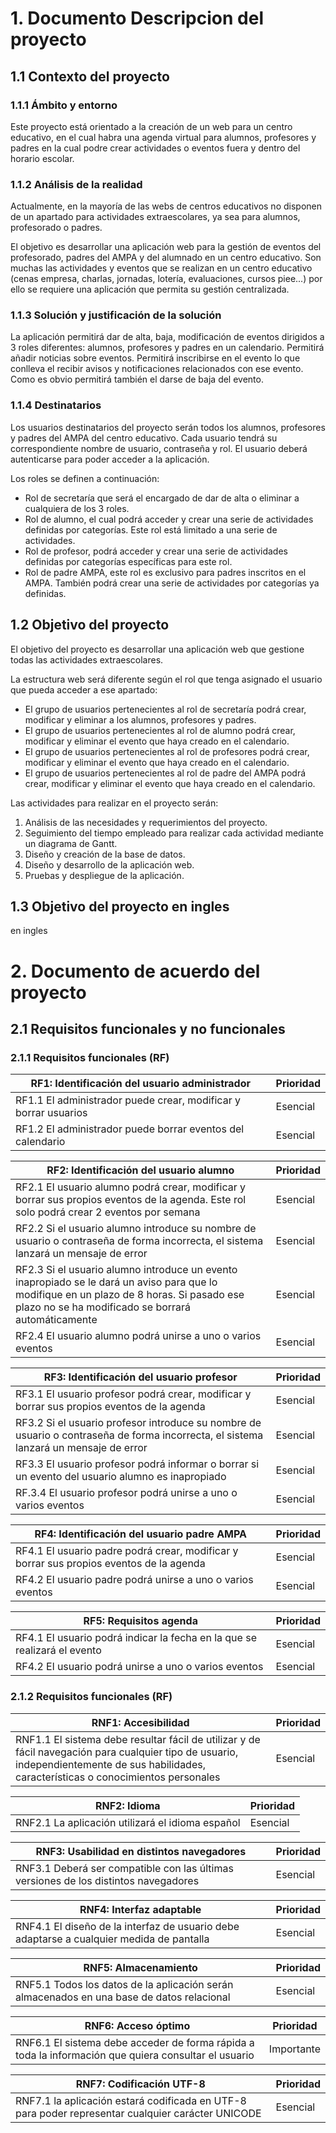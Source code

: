 # 1. Documento Descripcion del proyecto
## 1.1 Contexto del proyecto

### 1.1.1 Ámbito y entorno
Este proyecto está orientado a la creación de un web para un centro educativo, en el cual habra una agenda virtual para alumnos, profesores y padres en la cual podre crear actividades o eventos fuera y dentro del horario escolar.

### 1.1.2 Análisis de la realidad
Actualmente, en la mayoría de las webs de centros educativos no disponen de un apartado para actividades extraescolares, ya sea para alumnos, profesorado o padres.

El objetivo es desarrollar una aplicación web para la gestión de eventos del profesorado, padres del AMPA y del alumnado en un centro educativo. Son muchas las actividades y eventos que se realizan en un centro educativo (cenas empresa, charlas, jornadas, lotería, evaluaciones, cursos piee...) por ello se requiere una aplicación que permita su gestión centralizada.

### 1.1.3 Solución y justificación de la solución 
La aplicación permitirá dar de alta, baja, modificación de eventos dirigidos a 3 roles diferentes: alumnos, profesores y padres en un calendario. Permitirá añadir noticias sobre eventos. Permitirá inscribirse en el evento lo que conlleva el recibir avisos y notificaciones relacionados con ese evento. Como es obvio permitirá también el darse de baja del evento.

### 1.1.4 Destinatarios
Los usuarios destinatarios del proyecto serán todos los alumnos, profesores y padres del AMPA del centro educativo. Cada usuario tendrá su correspondiente nombre de usuario, contraseña y rol. El usuario deberá autenticarse para poder acceder a la aplicación.

Los roles se definen a continuación:
  - Rol de secretaría que será el encargado de dar de alta o eliminar a cualquiera de los 3 roles.
  - Rol de alumno, el cual podrá acceder y crear una serie de actividades definidas por categorías. Este rol está limitado a una serie de actividades. 
  - Rol de profesor, podrá acceder y crear una serie de actividades definidas por categorías específicas para este rol.
  - Rol de padre AMPA, este rol es exclusivo para padres inscritos en el AMPA. También podrá crear una serie de actividades por categorías ya definidas.

## 1.2 Objetivo del proyecto
El objetivo del proyecto es desarrollar una aplicación web que gestione todas las actividades extraescolares.

La estructura web será diferente según el rol que tenga asignado el usuario que pueda acceder a ese apartado:
  - El grupo de usuarios pertenecientes al rol de secretaría podrá crear, modificar y eliminar a los alumnos, profesores y padres.
  - El grupo de usuarios pertenecientes al rol de alumno podrá crear, modificar y eliminar el evento que haya creado en el calendario. 
  - El grupo de usuarios pertenecientes al rol de profesores podrá crear, modificar y eliminar el evento que haya creado en el calendario. 
  - El grupo de usuarios pertenecientes al rol de padre del AMPA podrá crear, modificar y eliminar el evento que haya creado en el calendario.

Las actividades para realizar en el proyecto serán:

  1. Análisis de las necesidades y requerimientos del proyecto.
  2. Seguimiento del tiempo empleado para realizar cada actividad mediante un diagrama de Gantt.
  3. Diseño y creación de la base de datos.
  4. Diseño y desarrollo de la aplicación web.
  5. Pruebas y despliegue de la aplicación.

## 1.3 Objetivo del proyecto en ingles
en ingles

# 2. Documento de acuerdo del proyecto
## 2.1 Requisitos funcionales y no funcionales
### 2.1.1 Requisitos funcionales (RF)

| RF1: Identificación del usuario administrador | Prioridad |
| ------------ | ------------- |
| RF1.1 El administrador puede crear, modificar y borrar usuarios | Esencial |
| RF1.2 El administrador puede borrar eventos del calendario | Esencial |

  RF2: Identificación del usuario alumno | Prioridad
  ------------ | -------------
  RF2.1 El usuario alumno podrá crear, modificar y borrar sus propios eventos de la agenda. Este rol solo podrá crear 2 eventos por semana | Esencial
RF2.2 Si el usuario alumno introduce su nombre de usuario o contraseña de forma incorrecta, el sistema lanzará un mensaje de error | Esencial
RF2.3 Si el usuario alumno introduce un evento inapropiado se le dará un aviso para que lo modifique en un plazo de 8 horas. Si pasado ese plazo no se ha modificado se borrará automáticamente | Esencial
RF2.4 El usuario alumno podrá unirse a uno o varios eventos | Esencial

RF3: Identificación del usuario profesor | Prioridad
------------ | -------------
RF3.1 El usuario profesor podrá crear, modificar y borrar sus propios eventos de la agenda | Esencial
RF3.2 Si el usuario profesor introduce su nombre de usuario o contraseña de forma incorrecta, el sistema lanzará un mensaje de error | Esencial
RF3.3 El usuario profesor podrá informar o borrar si un evento del usuario alumno es inapropiado | Esencial
RF.3.4 El usuario profesor podrá unirse a uno o varios eventos | Esencial

RF4: Identificación del usuario padre AMPA | Prioridad
------------ | -------------
RF4.1 El usuario padre podrá crear, modificar y borrar sus propios eventos de la agenda | Esencial
RF4.2 El usuario padre podrá unirse a uno o varios eventos | Esencial

RF5: Requisitos agenda | Prioridad
------------ | -------------
RF4.1 El usuario podrá indicar la fecha en la que se realizará el evento | Esencial
RF4.2 El usuario podrá unirse a uno o varios eventos | Esencial

### 2.1.2 Requisitos funcionales (RF)

RNF1: Accesibilidad | Prioridad
------------ | -------------
RNF1.1 El sistema debe resultar fácil de utilizar y de fácil navegación para cualquier tipo de usuario, independientemente de sus habilidades, características o conocimientos personales | Esencial

RNF2: Idioma | Prioridad
------------ | -------------
RNF2.1 La aplicación utilizará el idioma español | Esencial

RNF3: Usabilidad en distintos navegadores | Prioridad
------------ | -------------
RNF3.1 Deberá ser compatible con las últimas versiones de los distintos navegadores | Esencial

RNF4: Interfaz adaptable | Prioridad
------------ | -------------
RNF4.1 El diseño de la interfaz de usuario debe adaptarse a cualquier medida de pantalla | Esencial


RNF5: Almacenamiento | Prioridad
------------ | -------------
RNF5.1 Todos los datos de la aplicación serán almacenados en una base de datos relacional | Esencial

RNF6: Acceso óptimo | Prioridad
------------ | -------------
RNF6.1 El sistema debe acceder de forma rápida a toda la información que quiera consultar el usuario | Importante

RNF7: Codificación UTF-8 | Prioridad
------------ | -------------
RNF7.1 la aplicación estará codificada en UTF-8 para poder representar cualquier carácter UNICODE | Esencial





